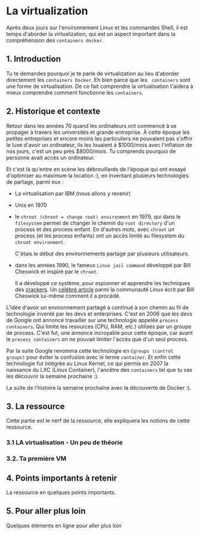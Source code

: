 # La virtualization
Après deux jours sur l'environnement Linux et les commandes Shell, 
il est temps d'aborder la virtualization, qui est un aspect important dans la compréhension des `containers docker`.

## 1. Introduction
Tu te demandes pourquoi je te parle de virtualization au lieu d'aborder directement les `containers Docker`.
Eh bien parce que les ` containers` sont une forme de virtualisation. De ce fait comprendre la virtualisation t'aidera à mieux comprendre comment fonctionne les `containers`.

## 2. Historique et contexte
Retour dans les années 70 quand les ordinateurs ont commencé à se propager à travers les universités et grande entreprise.
À cette époque les petites entreprises et encore moins les particuliers ne pouvaient pas s'offrir le luxe d'avoir un ordinateur, 
ils les louaient à $1000/mois avec l'inflation de nos jours, c'est un peu près $8000/mois. Tu comprends pourquoi de personne avait accès un ordinateur.

Et c'est là qu'entre en scène les débrouillards de l'époque qui ont essayé d'optimiser au maximum la location :), 
en inventant plusieurs technologies de partage, parmi eux :
- La virtualisation par IBM (nous allons y revenir)
- Unix en 1970
- le `chroot (chroot = change root) environment` en 1979, qui dans le `filesystem` permet de changer le chemin du `root directory` d'un process et des process enfant.
  En d'autres mots, avec `chroot` un process (et les process enfants) ont un accès limité au filesystem du `chroot environment`.

  C'étais le début des environnements partagé par plusieurs utilisateurs.

- dans les années 1990, le fameux `Linux jail command` développé par Bill Cheswick et inspiré par le `chroot`.
  
  Il a développé ce système, pour espionner et apprendre les techniques des [crackers](https://www.techtarget.com/searchsecurity/definition/cracker#:~:text=A%20computer%20cracker%20is%20an,because%20the%20challenge%20is%20there.).
  Un [célébré article](https://www.cheswick.com/ches/papers/berferd.pdf) parmi la communauté Linux écrit par Bill Cheswick lui-même comment il a procédé.


L'idée d'avoir un environnement partagé à continué à son chemin au fil de technologie inventé par les devs et enterprises.
C'est en 2006 que les devs de Google ont annoncé travailler sur une technologie appelée `process containers`. 
Qui limite les resources (CPU, RAM, etc.) utilisés par un groupe de process. 
C'est fut, une annonce incroyable pour cette époque, car avant le `process containers` on ne pouvait limiter l'accès que d'un seul process.

Par la suite Google renomma cette technologie en `Cgroups (control groups)` pour éviter la confusion avec le terme `container`.
Et enfin cette technologie fut intégrée au Linux Kernel, ce qui permis en 2007 la naissance du LXC (Linux Container), l'ancêtre des `containers` tel que tu vas les découvrir la semaine prochaine :).

La suite de l'histoire la semaine prochaine avec la découverte de Docker :).


## 3. La ressource
Cette partie est le nerf de la ressource, elle expliquera les notions de cette ressource.

### 3.1 LA virtualisation - Un peu de théorie


### 3.2. Ta première VM


## 4. Points importants à retenir
La ressource en quelques points importants.

## 5. Pour aller plus loin
Quelques éléments en ligne pour aller plus loin
